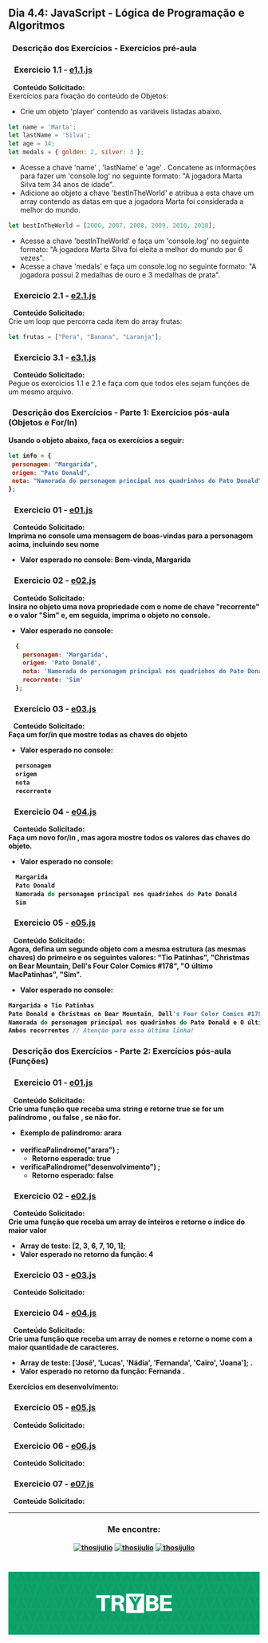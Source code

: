 ## Dia 4.4: JavaScript - Lógica de Programação e Algoritmos

### &nbsp; Descrição dos Exercícios - Exercícios pré-aula

### &nbsp;&nbsp; Exercicio 1.1 - [e1.1.js](https://github.com/thosijulio/trybe-exercises/blob/exercises/4.4/1.INTRODUCAO/BLOCO_04/DIA_04/PRE-AULA/e1.1.js)
  <b>&nbsp;&nbsp;&nbsp;Conteúdo Solicitado: </b> <br> 
Exercícios para fixação do conteúdo de Objetos: <br>
* Crie um objeto 'player' contendo as variáveis listadas abaixo.

~~~javascript
let name = 'Marta';
let lastName = 'Silva';
let age = 34;
let medals = { golden: 2, silver: 3 };
~~~

* Acesse a chave 'name' , 'lastName' e 'age' . Concatene as informações para fazer um 'console.log' no seguinte formato: "A jogadora Marta Silva tem 34 anos de idade".
* Adicione ao objeto a chave 'bestInTheWorld' e atribua a esta chave um array contendo as datas em que a jogadora Marta foi considerada a melhor do mundo.

~~~javascript
let bestInTheWorld = [2006, 2007, 2008, 2009, 2010, 2018];
~~~

* Acesse a chave 'bestInTheWorld' e faça um 'console.log' no seguinte formato: "A jogadora Marta Silva foi eleita a melhor do mundo por 6 vezes".
* Acesse a chave 'medals' e faça um console.log no seguinte formato: "A jogadora possui 2 medalhas de ouro e 3 medalhas de prata".

### &nbsp;&nbsp; Exercicio 2.1 - [e2.1.js](https://github.com/thosijulio/trybe-exercises/blob/exercises/4.4/1.INTRODUCAO/BLOCO_04/DIA_04/PRE-AULA/e2.1.js)
  <b>&nbsp;&nbsp;&nbsp;Conteúdo Solicitado: </b> <br> 
Crie um loop que percorra cada item do array frutas: <br>

~~~javascript
let frutas = ["Pera", "Banana", "Laranja"];
~~~

### &nbsp;&nbsp; Exercicio 3.1 - [e3.1.js](https://github.com/thosijulio/trybe-exercises/blob/exercises/4.4/1.INTRODUCAO/BLOCO_04/DIA_04/PRE-AULA/e3.1.js)
  <b>&nbsp;&nbsp;&nbsp;Conteúdo Solicitado: </b> <br> 
Pegue os exercícios 1.1 e 2.1 e faça com que todos eles sejam funções de um mesmo arquivo. <br>

### &nbsp; Descrição dos Exercícios - Parte 1: Exercícios pós-aula (Objetos e For/In)

<b>Usando o objeto abaixo, faça os exercícios a seguir: 
 
 ~~~javascript
 let info = {
  personagem: "Margarida",
  origem: "Pato Donald",
  nota: "Namorada do personagem principal nos quadrinhos do Pato Donald",
};
~~~

### &nbsp;&nbsp; Exercicio 01 - [e01.js](https://github.com/thosijulio/trybe-exercises/blob/exercises/4.4/1.INTRODUCAO/BLOCO_04/DIA_04/PARTE-1/e01.js)
  <b>&nbsp;&nbsp;&nbsp;Conteúdo Solicitado: </b> <br> 
  Imprima no console uma mensagem de boas-vindas para a personagem acima, incluindo seu nome
* Valor esperado no console: Bem-vinda, Margarida <br>

### &nbsp;&nbsp; Exercicio 02 - [e02.js](https://github.com/thosijulio/trybe-exercises/blob/exercises/4.4/1.INTRODUCAO/BLOCO_04/DIA_04/PARTE-1/e02.js)
  <b>&nbsp;&nbsp;&nbsp;Conteúdo Solicitado: </b> <br>
  Insira no objeto uma nova propriedade com o nome de chave "recorrente" e o valor "Sim" e, em seguida, imprima o objeto no console.
* Valor esperado no console:

~~~javascript
  {
    personagem: 'Margarida',
    origem: 'Pato Donald',
    nota: 'Namorada do personagem principal nos quadrinhos do Pato Donald',
    recorrente: 'Sim'
  };
  ~~~
  
### &nbsp;&nbsp; Exercicio 03 - [e03.js](https://github.com/thosijulio/trybe-exercises/blob/exercises/4.4/1.INTRODUCAO/BLOCO_04/DIA_04/PARTE-1/e03.js)
  <b>&nbsp;&nbsp;&nbsp;Conteúdo Solicitado: </b> <br> 
  Faça um for/in que mostre todas as chaves do objeto <br>
  * Valor esperado no console:

~~~javascript
  personagem
  origem
  nota
  recorrente
~~~

### &nbsp;&nbsp; Exercicio 04 - [e04.js](https://github.com/thosijulio/trybe-exercises/blob/exercises/4.4/1.INTRODUCAO/BLOCO_04/DIA_04/PARTE-1/e04.js)
  <b>&nbsp;&nbsp;&nbsp;Conteúdo Solicitado: </b> <br>
  Faça um novo for/in , mas agora mostre todos os valores das chaves do objeto.
  * Valor esperado no console:

~~~javascript
  Margarida
  Pato Donald
  Namorada do personagem principal nos quadrinhos do Pato Donald
  Sim
~~~
  
### &nbsp;&nbsp; Exercicio 05 - [e05.js](https://github.com/thosijulio/trybe-exercises/blob/exercises/4.4/1.INTRODUCAO/BLOCO_04/DIA_04/PARTE-1/e05.js)
  <b>&nbsp;&nbsp;&nbsp;Conteúdo Solicitado: </b> <br> 
  Agora, defina um segundo objeto com a mesma estrutura (as mesmas chaves) do primeiro e os seguintes valores: "Tio Patinhas", "Christmas on Bear Mountain, Dell's Four Color Comics #178", "O último MacPatinhas", "Sim".
  * Valor esperado no console:
  
~~~javascript
Margarida e Tio Patinhas
Pato Donald e Christmas on Bear Mountain, Dell's Four Color Comics #178
Namorada do personagem principal nos quadrinhos do Pato Donald e O último MacPatinhas
Ambos recorrentes // Atenção para essa última linha!
~~~

### &nbsp; Descrição dos Exercícios - Parte 2: Exercícios pós-aula (Funções)

### &nbsp;&nbsp; Exercicio 01 - [e01.js](https://github.com/thosijulio/trybe-exercises/blob/exercises/4.4/1.INTRODUCAO/BLOCO_04/DIA_04/PARTE-2/e01.js)
  <b>&nbsp;&nbsp;&nbsp;Conteúdo Solicitado: </b> <br>
Crie uma função que receba uma string e retorne true se for um palíndromo , ou false , se não for.
* Exemplo de palíndromo: arara <br> <br>
* verificaPalindrome("arara") ;
  * Retorno esperado: true
* verificaPalindrome("desenvolvimento") ;
  * Retorno esperado: false


### &nbsp;&nbsp; Exercicio 02 - [e02.js](https://github.com/thosijulio/trybe-exercises/blob/exercises/4.4/1.INTRODUCAO/BLOCO_04/DIA_04/PARTE-2/e02.js)
  <b>&nbsp;&nbsp;&nbsp;Conteúdo Solicitado: </b> <br>
Crie uma função que receba um array de inteiros e retorne o índice do maior valor
* Array de teste: [2, 3, 6, 7, 10, 1];
* Valor esperado no retorno da função: 4

### &nbsp;&nbsp; Exercicio 03 - [e03.js](https://github.com/thosijulio/trybe-exercises/blob/exercises/4.4/1.INTRODUCAO/BLOCO_04/DIA_04/PARTE-2/e03.js)
  <b>&nbsp;&nbsp;&nbsp;Conteúdo Solicitado: </b> <br> 

### &nbsp;&nbsp; Exercicio 04 - [e04.js](https://github.com/thosijulio/trybe-exercises/blob/exercises/4.4/1.INTRODUCAO/BLOCO_04/DIA_04/PARTE-2/e04.js)
  <b>&nbsp;&nbsp;&nbsp;Conteúdo Solicitado: </b> <br>
Crie uma função que receba um array de nomes e retorne o nome com a maior quantidade de caracteres.
* Array de teste: ['José', 'Lucas', 'Nádia', 'Fernanda', 'Cairo', 'Joana']; .
* Valor esperado no retorno da função: Fernanda .

<b>Exercícios em desenvolvimento:</b>

### &nbsp;&nbsp; Exercicio 05 - [e05.js](https://github.com/thosijulio/trybe-exercises/blob/exercises/4.4/1.INTRODUCAO/BLOCO_04/DIA_04/PARTE-2/e05.js)
  <b>&nbsp;&nbsp;&nbsp;Conteúdo Solicitado: </b> <br>

### &nbsp;&nbsp; Exercicio 06 - [e06.js](https://github.com/thosijulio/trybe-exercises/blob/exercises/4.4/1.INTRODUCAO/BLOCO_04/DIA_04/PARTE-2/e06.js)
  <b>&nbsp;&nbsp;&nbsp;Conteúdo Solicitado: </b> <br>

### &nbsp;&nbsp; Exercicio 07 - [e07.js](https://github.com/thosijulio/trybe-exercises/blob/exercises/4.4/1.INTRODUCAO/BLOCO_04/DIA_04/PARTE-2/e07.js)
  <b>&nbsp;&nbsp;&nbsp;Conteúdo Solicitado: </b> <br>
  
---  
  
<h3 align=center>Me encontre:</h3>

<p align=center>
<a href="https://www.linkedin.com/in/thosijulio/" target="blank"><img align="center" src="https://cdn.jsdelivr.net/npm/simple-icons@3.0.1/icons/linkedin.svg" alt="thosijulio" height="20" width="20" /></a>
<a href="https://www.github.com/thosijulio/" target="blank"><img align="center" src="https://cdn.jsdelivr.net/npm/simple-icons@3.0.1/icons/github.svg" alt="thosijulio" height="20" width="20" /></a>
<a href="https://www.instagram.com/thosijulio" target="blank"><img align="center" src="https://cdn.jsdelivr.net/npm/simple-icons@3.0.1/icons/instagram.svg" alt="thosijulio" height="20" width="20" /></a>
 </p>
 
 <h1 align="center">
    <img alt="Trybe" src="https://github.com/thosijulio/trybe-exercises/blob/main/trybe_logo.jpeg" />
</h1>

